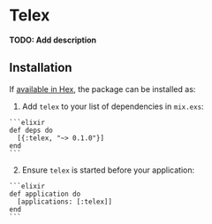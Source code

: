 # Telex

**TODO: Add description**

## Installation

If [available in Hex](https://hex.pm/docs/publish), the package can be installed as:

  1. Add `telex` to your list of dependencies in `mix.exs`:

    ```elixir
    def deps do
      [{:telex, "~> 0.1.0"}]
    end
    ```

  2. Ensure `telex` is started before your application:

    ```elixir
    def application do
      [applications: [:telex]]
    end
    ```

